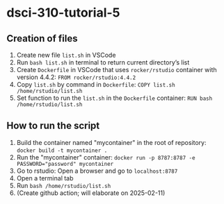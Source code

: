 # dsci-310-tutorial-5

## Creation of files

1. Create new file `list.sh` in VSCode
2. Run `bash list.sh` in terminal to return current directory’s list
3. Create `Dockerfile` in VSCode that uses `rocker/rstudio` container with version 4.4.2: `FROM rocker/rstudio:4.4.2`
4. Copy `list.sh` by command in `Dockerfile`: `COPY list.sh /home/rstudio/list.sh`
5. Set function to run the `list.sh` in the `Dockerfile` container: `RUN bash /home/rstudio/list.sh`

## How to run the script

1. Build the container named "mycontainer" in the root of repository: `docker build -t mycontainer .`
2. Run the "mycontainer" container: `docker run -p 8787:8787 -e PASSWORD="password" mycontainer`
3. Go to rstudio: Open a browser and go to `localhost:8787`
4. Open a terminal tab
5. Run `bash /home/rstudio/list.sh`
6. (Create github action; will elaborate on 2025-02-11)
